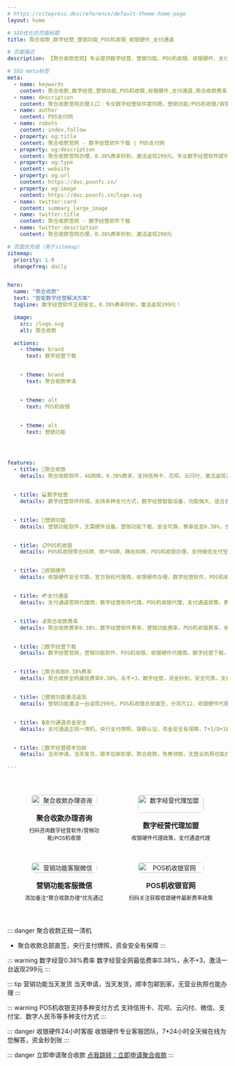 ```yaml
---
# https://vitepress.dev/reference/default-theme-home-page
layout: home

# SEO优化的页面标题
title: 聚合收款_数字经营_营销功能_POS机收银_收银硬件_支付通道

# 页面描述
description: 【聚合收款官网】专业提供数字经营、营销功能、POS机收银、收银硬件、支付通道等智能收款设备办理服务，支持聚合收款、数字经营、营销功能等多元化支付解决方案，POS机收银费率低，银联正规认证，安全可靠

# SEO meta标签
meta:
  - name: keywords
    content: 聚合收款,数字经营,营销功能,POS机收银,收银硬件,支付通道,聚合收款费率,聚合收款下载,聚合收款办理,数字经营移动收款,营销功能码牌收款,POS机收银0.38%费率,收银硬件总部直签,支付通道激活返现,聚合收款一清机,数字经营智能终端,营销功能聚合支付,POS机收银商户收款码,收银硬件刷卡机办理,支付通道移动支付,聚合收款银联认证
  - name: description
    content: 聚合收款官网办理入口：专业数字经营软件提供商，营销功能/POS机收银/收银硬件/支付通道随心选，0.38%费率永不+3，激活一台返299元，支持信用卡、微信、支付宝、数字人民币，个人/商户均可在线申请，聚合收款安全可靠，顺丰包邮当天发货！
  - name: author
    content: POS支付网
  - name: robots
    content: index,follow
  - property: og:title
    content: 聚合收款官网 - 数字经营软件下载 | POS支付网
  - property: og:description
    content: 聚合收款官网办理，0.38%费率秒到，激活返现299元。专业数字经营软件提供商，营销功能/POS机收银/收银硬件/支付通道随心选，支持信用卡、微信、支付宝、数字人民币
  - property: og:type
    content: website
  - property: og:url
    content: https://doc.posnfc.cn/
  - property: og:image
    content: https://doc.posnfc.cn/logo.svg
  - name: twitter:card
    content: summary_large_image
  - name: twitter:title
    content: 聚合收款官网 - 数字经营软件下载
  - name: twitter:description
    content: 聚合收款官网办理，0.38%费率秒到，激活返现299元

# 页面优先级（用于sitemap）
sitemap:
  priority: 1.0
  changefreq: daily


hero:
  name: "聚合收款"
  text: "智能数字经营解决方案"
  tagline: 数字经营软件正规安全，0.38%费率秒到，激活返现299元！

  image:
    src: /logo.svg
    alt: 聚合收款

  actions:
    - theme: brand
      text: 数字经营下载


    - theme: brand
      text: 聚合收款申请


    - theme: alt
      text: POS机收银


    - theme: alt
      text: 营销功能




features:
  - title: 📱聚合收款
    details: 聚合收款软件，4G网络，0.38%费率，支持信用卡、花呗、云闪付，激活返现299元，个人/商户均可申请


  - title: 💻数字经营
    details: 数字经营软件终端，支持多种支付方式，数字经营智能设备，功能强大，适合各类商户场景


  - title: 📱营销功能
    details: 营销功能软件，无需硬件设备，营销功能下载，安全可靠，费率低至0.38%，支持信用卡刷卡


  - title: 📋POS机收银
    details: POS机收银聚合码牌、商户码牌、静态码牌，POS机收银办理，支持微信支付宝，无营业执照也能申请


  - title: 🏦收银硬件
    details: 收银硬件安全可靠，官方授权代理商，收银硬件办理，数字经营软件，POS机收银，0.38%费率，总部直签，激活返现


  - title: 💳支付通道
    details: 支付通道官网代理商，数字经营软件代理，POS机收银代理，支付通道政策，费率0.38%，收银硬件下载


  - title: 💰聚合收款费率
    details: 聚合收款费率0.38%，数字经营软件费率，营销功能费率，POS机收银费率，收银硬件代理政策，费率低，激活返现


  - title: 📱数字经营下载
    details: 数字经营官网，营销功能软件，POS机收银，收银硬件代理商，数字经营下载，聚合收款费率，激活返现政策


  - title: 💸聚合收款0.38%费率
    details: 聚合收款全网最低费率0.38%，永不+3，数字经营，资金秒到，安全可靠，支持多种支付方式


  - title: 🎁营销功能激活返现
    details: 营销功能激活一台返现299元，POS机收银总部直签，分润万12，收银硬件代理政策优惠，支持个人/商户申请


  - title: 🔒支付通道资金安全
    details: 支付通道正规一清机，央行支付牌照，银联认证，资金安全有保障，T+1/D+1结算，24小时专业客服


  - title: 🚚数字经营顺丰包邮
    details: 当天申请，当天发货，顺丰包邮到家，聚合收款，免费领取，无营业执照也能办理

---
```


<div class="qrcode-container">  <div class="qrcode-card">
    <img src="/images/qq.png" alt="聚合收款办理咨询" class="qrcode-image">
    <div class="qrcode-content">
      <h3>聚合收款办理咨询</h3>
      <p>扫码咨询数字经营软件/营销功能/POS机收银</p>
    </div>
  </div>

  <div class="qrcode-card">
    <img src="/images/qqq.png" alt="数字经营代理加盟" class="qrcode-image">
    <div class="qrcode-content">
      <h3>数字经营代理加盟</h3>
      <p>收银硬件代理政策，支付通道代理</p>
    </div>
  </div>

  <div class="qrcode-card">
    <img src="/images/wx.png" alt="营销功能客服微信" class="qrcode-image">
    <div class="qrcode-content">
      <h3>营销功能客服微信</h3>
      <p>添加备注"聚合收款办理"优先通过</p>
    </div>
  </div>

  <div class="qrcode-card">
    <img src="/images/gzh.jpg" alt="POS机收银官网" class="qrcode-image">
    <div class="qrcode-content">
      <h3>POS机收银官网</h3>
      <p>扫码关注获取收银硬件最新费率政策</p>
    </div>
  </div>
</div>

<style>
.qrcode-container {
  display: grid;
  grid-template-columns: repeat(auto-fit, minmax(250px, 1fr));
  gap: 24px;
  margin: 40px auto;
  max-width: 1400px;
  padding: 0 20px;
}

.qrcode-card {
  background: var(--vp-c-bg-soft);
  border-radius: 12px;
  padding: 24px;
  text-align: center;
  transition: all 0.3s ease;
  border: 1px solid var(--vp-c-divider);
  display: flex;
  flex-direction: column;
  align-items: center;
}

.qrcode-card:hover {
  transform: translateY(-5px);
  box-shadow: var(--vp-shadow-2);
  border-color: var(--vp-c-brand);
}

.qrcode-image {
  width: 100%;
  max-width: 200px;
  border-radius: 8px;
  margin-bottom: 16px;
}

.qrcode-content h3 {
  margin: 0;
  font-size: 18px;
  font-weight: 600;
  color: var(--vp-c-text-1);
}

.qrcode-content p {
  margin: 8px 0 0;
  font-size: 14px;
  color: var(--vp-c-text-2);
}

@media (max-width: 1024px) {
  .qrcode-container {
    grid-template-columns: repeat(2, 1fr);
    gap: 16px;
    padding: 0 16px;
  }

  .qrcode-card {
    padding: 16px;
  }

  .qrcode-image {
    max-width: 150px;
  }

  .qrcode-content h3 {
    font-size: 16px;
  }

  .qrcode-content p {
    font-size: 12px;
  }
}

@media (max-width: 768px) {
  .qrcode-container {
    gap: 12px;
    padding: 0 12px;
  }

  .qrcode-card {
    padding: 12px;
  }

  .qrcode-image {
    max-width: 120px;
  }
}
</style>


::: danger 聚合收款正规一清机
- 聚合收款总部直签，央行支付牌照，资金安全有保障
:::

::: warning 数字经营0.38%费率
数字经营全网最低费率0.38%，永不+3，激活一台返现299元
:::

::: tip 营销功能当天发货
当天申请，当天发货，顺丰包邮到家，无营业执照也能办理
:::

::: warning POS机收银支持多种支付方式
支持信用卡、花呗、云闪付、微信、支付宝、数字人民币等多种支付方式
:::

::: danger 收银硬件24小时客服
收银硬件专业客服团队，7*24小时全天候在线为您解答，资金秒到账
:::


::: danger 立即申请聚合收款
 [点我跳转：立即申请聚合收款](https://merch.PaYphp.cn)
 :::
